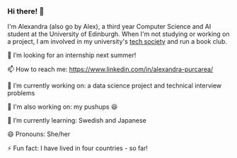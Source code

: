 ### Hi there! 🐣

I'm Alexandra (also go by Alex), a third year Computer Science and AI student at the University of Edinburgh. When I'm not studying or working on a project, I am involved in my university's [tech society](https://comp-soc.com/) and run a book club.

🔎 I’m looking for an internship next summer!

📫 How to reach me: https://www.linkedin.com/in/alexandra-purcarea/

🔭 I’m currently working on: a data science project and technical interview problems

💪 I'm also working on: my pushups 😆

🌱 I’m currently learning: Swedish and Japanese

😄 Pronouns: She/her

⚡ Fun fact: I have lived in four countries - so far!
